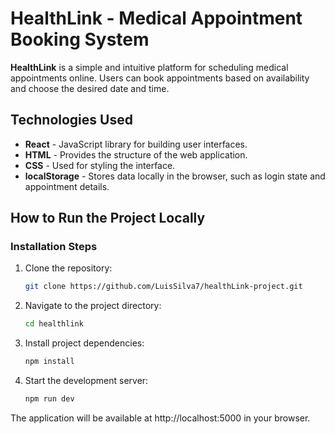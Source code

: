 # HealthLink - Medical Appointment Booking System

**HealthLink** is a simple and intuitive platform for scheduling medical appointments online. Users can book appointments based on availability and choose the desired date and time.

## Technologies Used

- **React** - JavaScript library for building user interfaces.
- **HTML** - Provides the structure of the web application.
- **CSS** - Used for styling the interface.
- **localStorage** - Stores data locally in the browser, such as login state and appointment details.

## How to Run the Project Locally

### Installation Steps

1. Clone the repository:

   ```bash
   git clone https://github.com/LuisSilva7/healthLink-project.git

   ```

2. Navigate to the project directory:

   ```bash
   cd healthlink

   ```

3. Install project dependencies:

   ```bash
   npm install

   ```

4. Start the development server:

   ```bash
   npm run dev

   ```

The application will be available at http://localhost:5000 in your browser.
